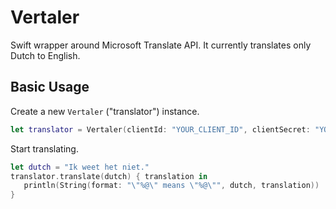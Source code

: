 Vertaler
========

Swift wrapper around Microsoft Translate API. It currently translates only Dutch to English.

## Basic Usage

Create a new ```Vertaler``` ("translator") instance.
```swift
let translator = Vertaler(clientId: "YOUR_CLIENT_ID", clientSecret: "YOUR_CLIENT_SECRET")
```

Start translating.
```swift
let dutch = "Ik weet het niet."
translator.translate(dutch) { translation in
   println(String(format: "\"%@\" means \"%@\"", dutch, translation))
}
```
